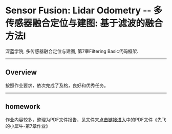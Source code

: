 # Sensor Fusion: Lidar Odometry -- 多传感器融合定位与建图: 基于滤波的融合方法I

深蓝学院, 多传感器融合定位与建图, 第7章Filtering Basic代码框架.

---

## Overview

按照作业要求，依次完成了及格，良好和优秀任务。

---

## homework

作业内容较多，整理为PDF文件报告，见文件夹[点击链接进入](doc/)中的PDF文件《先飞的小犀牛-第7章作业》
